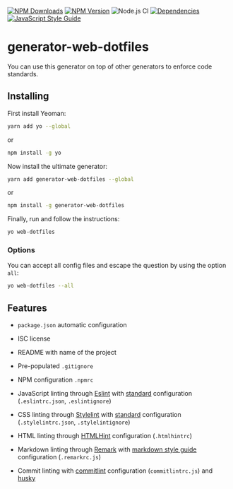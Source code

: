 [![NPM Downloads](https://img.shields.io/npm/dt/generator-web-dotfiles?logo=npm&style=flat-square)](https://www.npmjs.com/package/generator-web-dotfiles)
[![NPM Version](https://img.shields.io/npm/v/generator-web-dotfiles?logo=npm&style=flat-square)](https://www.npmjs.com/package/generator-web-dotfiles)
![Node.js CI](https://img.shields.io/github/workflow/status/marcol/generator-web-dotfiles/Node.js%20CI?label=Node.js%20CI&logo=github&style=flat-square)
[![Dependencies](https://img.shields.io/librariesio/release/npm/generator-web-dotfiles?style=flat-square)](https://libraries.io/npm/generator-web-dotfiles)
[![JavaScript Style Guide](https://img.shields.io/badge/code_style-standard-brightgreen.svg?logo=javascript&style=flat-square)](https://standardjs.com)

# generator-web-dotfiles
You can use this generator on top of other generators to enforce code standards.

## Installing
First install Yeoman:
```bash
yarn add yo --global
```
or
```bash
npm install -g yo
```

Now install the ultimate generator:
```bash
yarn add generator-web-dotfiles --global
```
or
```bash
npm install -g generator-web-dotfiles
```

Finally, run and follow the instructions:
```bash
yo web-dotfiles
```

### Options
You can accept all config files and escape the question by using the option
`all`:
```bash
yo web-dotfiles --all
```

## Features
-   `package.json` automatic configuration

-   ISC license

-   README with name of the project

-   Pre-populated `.gitignore`

-   NPM configuration `.npmrc`

-   JavaScript linting through [Eslint](https://eslint.org/)
with [standard](https://standardjs.com/) configuration
(`.eslintrc.json`, `.eslintignore`)

-   CSS linting through [Stylelint](https://github.com/stylelint/stylelint)
with [standard](https://github.com/stylelint/stylelint-config-standard)
configuration (`.stylelintrc.json`, `.stylelintignore`)

-   HTML linting through
[HTMLHint](https://github.com/htmlhint/HTMLHint) configuration (`.htmlhintrc`)

-   Markdown linting through
[Remark](https://github.com/remarkjs/remark-lint) with
[markdown style guide](https://github.com/remarkjs/remark-lint/tree/master/packages/remark-preset-lint-markdown-style-guide)
configuration (`.remarkrc.js`)

-   Commit linting with [commitlint](https://commitlint.js.org/#/guides-local-setup)
configuration (`commitlintrc.js`) and [husky](https://github.com/typicode/husky)
